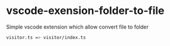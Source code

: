 # vscode-exension-folder-to-file

Simple vscode extension which allow convert file to folder

```bash
visitor.ts => visitor/index.ts
```
